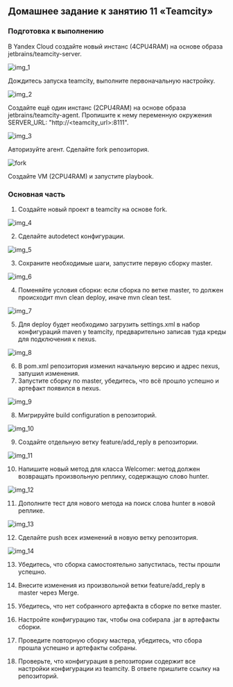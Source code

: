 ## Домашнее задание к занятию 11 «Teamcity»
### Подготовка к выполнению
В Yandex Cloud создайте новый инстанс (4CPU4RAM) на основе образа jetbrains/teamcity-server.

![img_1](https://github.com/user-attachments/assets/acb7ee84-ed85-48d2-8c30-efbf36dd2fe9)

Дождитесь запуска teamcity, выполните первоначальную настройку.

![img_2](https://github.com/user-attachments/assets/799928e5-a74f-4770-b1a6-5ff76fda9855)

Создайте ещё один инстанс (2CPU4RAM) на основе образа jetbrains/teamcity-agent. Пропишите к нему переменную окружения SERVER_URL: "http://<teamcity_url>:8111".

![img_3](https://github.com/user-attachments/assets/a5adcc73-b7f3-4bbf-9e6b-8b968abd5a25)

Авторизуйте агент.
Сделайте fork репозитория.

![fork](https://github.com/user-attachments/assets/c52e0f1c-dac3-4425-b0f6-bee8f1c92fac)

Создайте VM (2CPU4RAM) и запустите playbook.


### Основная часть
1. Создайте новый проект в teamcity на основе fork.

![img_4](https://github.com/user-attachments/assets/162222b7-fc48-457a-ab7a-f908cabdd21c)

2. Сделайте autodetect конфигурации.

![img_5](https://github.com/user-attachments/assets/f0416fe1-0b75-4808-903d-1ec482447b7e)

3. Сохраните необходимые шаги, запустите первую сборку master.

![img_6](https://github.com/user-attachments/assets/b0800799-c5c9-4f8b-ac54-c568c65881d7)

4. Поменяйте условия сборки: если сборка по ветке master, то должен происходит mvn clean deploy, иначе mvn clean test.

![img_7](https://github.com/user-attachments/assets/a31f38f2-f7dd-4d37-a5c7-17d7cf6d3b8e)

5. Для deploy будет необходимо загрузить settings.xml в набор конфигураций maven у teamcity, предварительно записав туда креды для подключения к nexus.

![img_8](https://github.com/user-attachments/assets/6d15635e-0976-4fd1-be4d-f67f75424d80)

6. В pom.xml репозитория изменил начальную версию и адрес nexus, запушил изменения.
7. Запустите сборку по master, убедитесь, что всё прошло успешно и артефакт появился в nexus.

![img_9](https://github.com/user-attachments/assets/599e1107-9f26-4aca-bbb7-0d5394ae037b)

8. Мигрируйте build configuration в репозиторий.

![img_10](https://github.com/user-attachments/assets/a1d1b23d-7c26-4492-888b-644492ce85b4)

9. Создайте отдельную ветку feature/add_reply в репозитории.

![img_11](https://github.com/user-attachments/assets/b29178ad-f62e-4b36-a58c-aa9aa6a9d33f)

10. Напишите новый метод для класса Welcomer: метод должен возвращать произвольную реплику, содержащую слово hunter.

![img_12](https://github.com/user-attachments/assets/ff3a559f-21da-481f-b79e-906fdbd1b1e4)

11. Дополните тест для нового метода на поиск слова hunter в новой реплике.

![img_13](https://github.com/user-attachments/assets/538792fb-41c1-4d4d-bafe-50021aabfa56)

12. Сделайте push всех изменений в новую ветку репозитория.

![img_14](https://github.com/user-attachments/assets/924c7c4c-98dd-46e7-8793-6a2a508d0716)

13. Убедитесь, что сборка самостоятельно запустилась, тесты прошли успешно.


14. Внесите изменения из произвольной ветки feature/add_reply в master через Merge.
15. Убедитесь, что нет собранного артефакта в сборке по ветке master.
16. Настройте конфигурацию так, чтобы она собирала .jar в артефакты сборки.
17. Проведите повторную сборку мастера, убедитесь, что сбора прошла успешно и артефакты собраны.
18. Проверьте, что конфигурация в репозитории содержит все настройки конфигурации из teamcity.
В ответе пришлите ссылку на репозиторий.
